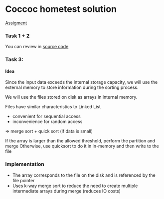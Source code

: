 # Coccoc hometest solution

[Assigment](https://github.com/sirhung1993/coccoc_hometest/tree/main/bi-dmp-de)


### Task 1 + 2
    
You can review in [source code](./task_1_2.py)

### Task 3:

#### Idea

Since the input data exceeds the internal storage capacity, we will use the external memory to store information during the sorting process.

We will use the files stored on disk as arrays in internal memory.

Files have similar characteristics to Linked List
- convenient for sequential access
- inconvenience for random access

=> merge sort + quick sort (if data is small)

If the array is larger than the allowed threshold, perform the partition and merge
Otherwise, use quicksort to do it in in-memory and then write to the file

### Implementation

- The array corresponds to the file on the disk and is referenced by the file pointer
- Uses k-way merge sort to reduce the need to create multiple intermediate arrays during merge (reduces IO costs)